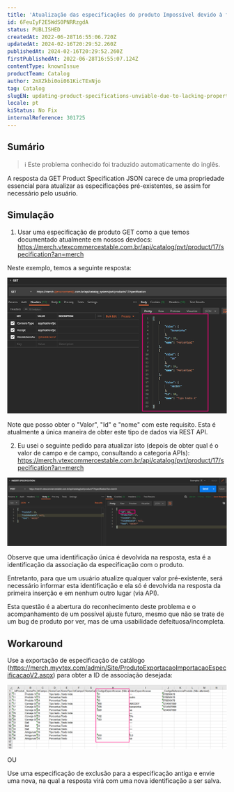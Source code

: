```yaml
---
title: 'Atualização das especificações do produto Impossível devido à falta de propriedade no GET Resp. JSON'
id: 6FeuIyF2E5WdS0PNRRzgdA
status: PUBLISHED
createdAt: 2022-06-28T16:55:06.720Z
updatedAt: 2024-02-16T20:29:52.260Z
publishedAt: 2024-02-16T20:29:52.260Z
firstPublishedAt: 2022-06-28T16:55:07.124Z
contentType: knownIssue
productTeam: Catalog
author: 2mXZkbi0oi061KicTExNjo
tag: Catalog
slugEN: updating-product-specifications-unviable-due-to-lacking-property-on-get-resp-json
locale: pt
kiStatus: No Fix
internalReference: 301725
---
```


## Sumário

>ℹ️ Este problema conhecido foi traduzido automaticamente do inglês.

A resposta da GET Product Specification JSON carece de uma propriedade essencial para atualizar as especificações pré-existentes, se assim for necessário pelo usuário.

## Simulação

1) Usar uma especificação de produto GET como a que temos documentado atualmente em nossos devdocs: https://merch.vtexcommercestable.com.br/api/catalog/pvt/product/17/specification?an=merch

Neste exemplo, temos a seguinte resposta:

![](https://raw.githubusercontent.com/vtexdocs/known-issues/refs/heads/main/docs/pt/known-issues/Catalog/atualizacao-das-especificacoes-do-produto-impossivel-devido-a-falta-de-propriedade-no-get-resp-json_1.png)

Note que posso obter o "Valor", "Id" e "nome" com este requisito. Esta é atualmente a única maneira de obter este tipo de dados via REST API.

2) Eu usei o seguinte pedido para atualizar isto (depois de obter qual é o valor de campo e de campo, consultando a categoria APIs): https://merch.vtexcommercestable.com.br/api/catalog/pvt/product/17/specification?an=merch

![](https://raw.githubusercontent.com/vtexdocs/known-issues/refs/heads/main/docs/pt/known-issues/Catalog/atualizacao-das-especificacoes-do-produto-impossivel-devido-a-falta-de-propriedade-no-get-resp-json_2.png)

Observe que uma identificação única é devolvida na resposta, esta é a identificação da associação da especificação com o produto.

Entretanto, para que um usuário atualize qualquer valor pré-existente, será necessário informar esta identificação e ela só é devolvida na resposta da primeira inserção e em nenhum outro lugar (via API).

Esta questão é a abertura do reconhecimento deste problema e o acompanhamento de um possível ajuste futuro, mesmo que não se trate de um bug de produto por ver, mas de uma usabilidade defeituosa/incompleta.

## Workaround

Use a exportação de especificação de catálogo (https://merch.myvtex.com/admin/Site/ProdutoExportacaoImportacaoEspecificacaoV2.aspx) para obter a ID de associação desejada:

![](https://raw.githubusercontent.com/vtexdocs/known-issues/refs/heads/main/docs/pt/known-issues/Catalog/atualizacao-das-especificacoes-do-produto-impossivel-devido-a-falta-de-propriedade-no-get-resp-json_3.png)

OU

Use uma especificação de exclusão para a especificação antiga e envie uma nova, na qual a resposta virá com uma nova identificação a ser salva.

